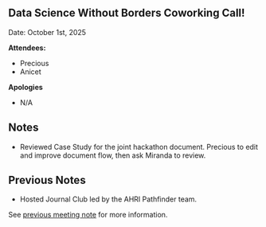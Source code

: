 ## Data Science Without Borders Coworking Call!

Date: October 1st, 2025

**Attendees:**
   * Precious
   * Anicet
     
**Apologies**

   * N/A

## Notes

  * Reviewed Case Study for the joint hackathon document. Precious to edit and improve document flow, then ask Miranda to review.

## Previous Notes

   * Hosted Journal Club led by the AHRI Pathfinder team.

See [previous meeting note](https://github.com/aphrc-dswb/dswb-open-science-capacity-wg/blob/main/project-management/coworking-calls/20250924-coworking-call-notes.md) for more information.

